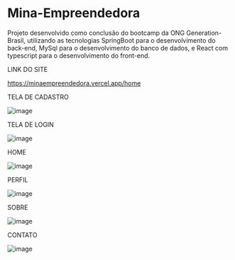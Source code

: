 # Mina-Empreendedora

Projeto desenvolvido como conclusão do bootcamp da ONG Generation-Brasil, utilizando as tecnologias SpringBoot para o desenvolvimento do back-end, MySql para o desenvolvimento do banco de dados, e React com typescript para o desenvolvimento do front-end.

LINK DO SITE

https://minaempreendedora.vercel.app/home

TELA DE CADASTRO

![image](https://user-images.githubusercontent.com/87780451/157069069-a7cb9198-141e-43ab-a1bb-98c26150e6b5.png)

TELA DE LOGIN

![image](https://user-images.githubusercontent.com/87780451/157069160-baf37f2d-4b0c-43fc-aa62-011a6c09afc4.png)

HOME

![image](https://user-images.githubusercontent.com/87780451/157069414-2ec04398-1a8b-4087-90c4-0911146e2b97.png)

PERFIL

![image](https://user-images.githubusercontent.com/87780451/157069542-2b55dce7-0213-4b9e-a055-46f9e4986708.png)

SOBRE

![image](https://user-images.githubusercontent.com/87780451/157069729-4511c4a9-9936-4901-948f-35ec837fc1ba.png)

CONTATO

![image](https://user-images.githubusercontent.com/87780451/157069870-388b2ac5-a329-4cdc-a7b5-dce0a488ffb7.png)
